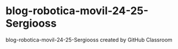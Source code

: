 # blog-robotica-movil-24-25-Sergiooss
blog-robotica-movil-24-25-Sergiooss created by GitHub Classroom
